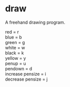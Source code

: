 # draw
A freehand drawing program.

red = r\
blue = b\
green = g\
white = w\
black = k\
yellow = y\
penup = u\
pendown = d\
increase pensize = i\
decrease pensize = j
